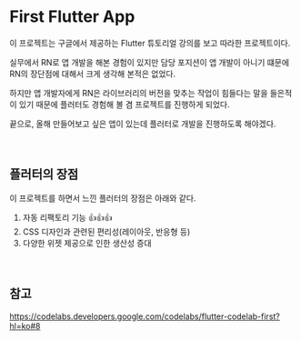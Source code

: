 # First Flutter App

이 프로젝트는 구글에서 제공하는 Flutter 튜토리얼 강의를 보고 따라한 프로젝트이다.<br/>

실무에서 RN로 앱 개발을 해본 경험이 있지만 담당 포지션이 앱 개발이 아니기 떄문에 RN의 장단점에 대해서 크게 생각해 본적은 없었다.<br/>

하지만 앱 개발자에게 RN은 라이브러리의 버전을 맞추는 작업이 힘들다는 말을 들은적이 있기 때문에 플러터도 경험해 볼 겸 프로젝트를 진행하게 되었다.<br/>

끝으로, 올해 만들어보고 싶은 앱이 있는데 플러터로 개발을 진행하도록 해야겠다.
<br/><br/><br/>


## 플러터의 장점
이 프로젝트를 하면서 느낀 플러터의 장점은 아래와 같다. 
1. 자동 리팩토리 기능 👍👍👍
2. CSS 디자인과 관련된 편리성(레이아웃, 반응형 등)   
3. 다양한 위젯 제공으로 인한 생산성 증대<br/><br/><br/>

## 참고 
https://codelabs.developers.google.com/codelabs/flutter-codelab-first?hl=ko#8

